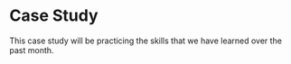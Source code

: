 # Case Study

This case study will be practicing the skills that we have learned over the past month.